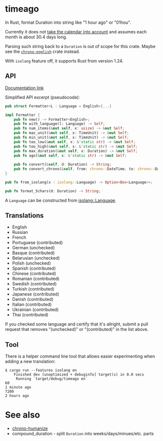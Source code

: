 # timeago
In Rust, format Duration into string like "1 hour ago" or "01hou".

Currently it does not [take the calendar into account](https://github.com/vi/timeago/issues/12) and assumes each month is about 30.4 days long.

Parsing such string back to a `Duration` is out of scope for this crate. Maybe see the [`chrono-english`](https://docs.rs/chrono-english) crate instead.

With `isolang` feature off, it supports Rust from version 1.24.

## API

[Documentation link](https://docs.rs/timeago/)

Simplified API excerpt (pseudocode):

```rust
pub struct Formatter<L : Language = English>{...}

impl Formatter {
    pub fn new() -> Formatter<English>;
    pub fn with_language(l: Language) -> Self;
    pub fn num_items(&mut self, x: usize) -> &mut Self;
    pub fn max_unit(&mut self, x: TimeUnit) -> &mut Self;
    pub fn min_unit(&mut self, x: TimeUnit) -> &mut Self;
    pub fn too_low(&mut self, x: &'static str) -> &mut Self;
    pub fn too_high(&mut self, x: &'static str) -> &mut Self;
    pub fn max_duration(&mut self, x: Duration) -> &mut Self;
    pub fn ago(&mut self, x: &'static str) -> &mut Self;
    
    pub fn convert(&self, d: Duration) -> String;
    pub fn convert_chrono(&self, from: chrono::DateTime, to: chrono::DateTime) -> String;
}

pub fn from_isolang(x : isolang::Language) -> Option<Box<Language>>;

pub fn format_5chars(d: Duration) -> String;
```

A `Language` can be constructed from [isolang::Language](https://docs.rs/isolang/1/isolang/enum.Language.html).

## Translations

* English
* Russian
* French
* Portuguese (contributed)
* German (unchecked)
* Basque (contributed)
* Belarusian (unchecked)
* Polish (unchecked)
* Spanish (contributed)
* Chinese (contributed)
* Romanian (contributed)
* Swedish (contributed)
* Turkish (contributed)
* Japanese (contributed)
* Danish (contributed)
* Italian (contributed)
* Ukrainian (contributed)
* Thai (contributed)

If you checked some language and certify that it's allright, submit a pull request that removes "(unchecked)" or "(contributed)" in the list above.

## Tool

There is a helper command line tool that allows easier experimenting when adding a new translation:

```
$ cargo run --features isolang en
    Finished dev [unoptimized + debuginfo] target(s) in 0.0 secs
     Running `target/debug/timeago en`
60
1 minute ago
7200
2 hours ago
```

# See also

* [chrono-humanize](https://docs.rs/crate/chrono-humanize)
* compound_duration - split `Duration` into weeks/days/minues/etc. parts
